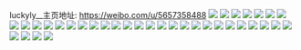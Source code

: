 luckyly__主页地址: https://weibo.com/u/5657358488 
![](https://wx4.sinaimg.cn/mw2000/006aRHnygy1h8vnb3c8hej335s35su0y.jpg) 
![](https://wx4.sinaimg.cn/mw2000/006aRHnygy1h8vnb61uxhj335s35sqv6.jpg) 
![](https://wx4.sinaimg.cn/mw2000/006aRHnygy1h8ol2kb2d1j30vw0r077z.jpg) 
![](https://wx4.sinaimg.cn/mw2000/006aRHnygy1h8ol2lfnt9j32402u0kjl.jpg) 
![](https://wx4.sinaimg.cn/mw2000/006aRHnygy1h8ol2mt8hvj323z2tbnpd.jpg) 
![](https://wx4.sinaimg.cn/mw2000/006aRHnygy1h8ol2n42t2j30iw0iwdid.jpg) 
![](https://wx4.sinaimg.cn/mw2000/006aRHnygy1h8audzabqij32402tcnpd.jpg) 
![](https://wx4.sinaimg.cn/mw2000/006aRHnygy1h8aue0ifz4j32402twb29.jpg) 
![](https://wx4.sinaimg.cn/mw2000/006aRHnygy1h8aue2nod3j32402v61ky.jpg) 
![](https://wx4.sinaimg.cn/mw2000/006aRHnygy1h8aue4m880j32o03k0x6p.jpg) 
![](https://wx4.sinaimg.cn/mw2000/006aRHnygy1h89pb2tdnjj329a30e4qq.jpg) 
![](https://wx4.sinaimg.cn/mw2000/006aRHnygy1h89pb4afyzj329a30e7wi.jpg) 
![](https://wx4.sinaimg.cn/mw2000/006aRHnygy1h89pb5q37pj329b30fb2a.jpg) 
![](https://wx4.sinaimg.cn/mw2000/006aRHnygy1h89pb9hpvrj320o310kjl.jpg) 
![](https://wx4.sinaimg.cn/mw2000/006aRHnygy1h89pb84ii8j329c3184qq.jpg) 
![](https://wx4.sinaimg.cn/mw2000/006aRHnygy1h89pb6sa8bj329c30ge81.jpg) 
![](https://wx4.sinaimg.cn/mw2000/006aRHnygy1h7wq7cxfexj335s35sqv6.jpg) 
![](https://wx4.sinaimg.cn/mw2000/006aRHnygy1h5rfo9nivfj31i01i0quu.jpg) 
![](https://wx4.sinaimg.cn/mw2000/006aRHnygy1h5rfhcdeb7j31i01i0hah.jpg) 
![](https://wx4.sinaimg.cn/mw2000/006aRHnygy1h5rfg72jk6j312z12ztla.jpg) 
![](https://wx4.sinaimg.cn/mw2000/006aRHnygy1h5rfoi716pj31i01i04qp.jpg) 
![](https://wx4.sinaimg.cn/mw2000/006aRHnygy1h3js920rdkj3240240b29.jpg) 
![](https://wx4.sinaimg.cn/mw2000/006aRHnygy1h3js94098jj3240240hdt.jpg) 
![](https://wx4.sinaimg.cn/mw2000/006aRHnygy1h3js95k6wcj32402tcu0x.jpg) 
![](https://wx4.sinaimg.cn/mw2000/006aRHnygy1h3js969y0fj3240240hdt.jpg) 
![](https://wx4.sinaimg.cn/mw2000/006aRHnygy1h3js97q1a6j3240240e81.jpg) 
![](https://wx4.sinaimg.cn/mw2000/006aRHnygy1h3js96yze6j32402407wh.jpg) 
![](https://wx4.sinaimg.cn/mw2000/006aRHnygy1h1wvry6th9j31zo2mmb2a.jpg) 
![](https://wx4.sinaimg.cn/mw2000/006aRHnygy1h1wvs16qxdj31401hc7s4.jpg) 
![](https://wx4.sinaimg.cn/mw2000/006aRHnygy1h1wvs4mkdzj31at1qfkjl.jpg) 
![](https://wx4.sinaimg.cn/mw2000/006aRHnygy1h1wvrw05uhj31jc1xshaa.jpg) 
![](https://wx4.sinaimg.cn/mw2000/006aRHnygy1h1wvs2sdkqj32402tcqv5.jpg) 
![](https://wx4.sinaimg.cn/mw2000/006aRHnygy1h1wvs0d45kj31gc1zwx1u.jpg) 
![](https://wx4.sinaimg.cn/mw2000/006aRHnygy1h1wvs6mqrfj33ne2qkx6q.jpg) 
![](https://wx4.sinaimg.cn/mw2000/006aRHnygy1h1wvruvddgj31401fk1cu.jpg) 
![](https://wx4.sinaimg.cn/mw2000/006aRHnygy1h1wvrza4wqj31ha10fgxm.jpg) 
